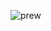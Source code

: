 ![prew](https://github.com/VegasYT/general_page/assets/51318919/e4adc814-24db-4ca2-9645-27190428594c)
